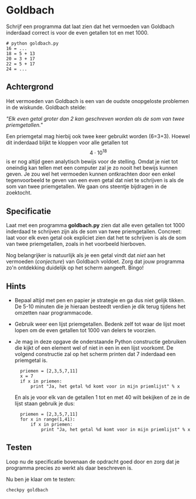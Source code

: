 # Goldbach

Schrijf een programma dat laat zien dat het vermoeden van Goldbach inderdaad correct is voor de even getallen tot en met 1000.

	# python goldbach.py
	16 = ...
	18 = 5 + 13 
	20 = 3 + 17 
	22 = 5 + 17
	24 = ...

## Achtergrond

Het vermoeden van Goldbach is een van de oudste onopgeloste problemen in de wiskunde. Goldbach stelde:

*"Elk even getal groter dan 2 kan geschreven worden als de som van twee priemgetallen."*

Een priemgetal mag hierbij ook twee keer gebruikt worden (6=3+3). Hoewel dit inderdaad blijkt te kloppen voor alle getallen tot $$4\cdot10^{18}$$ is er nog altijd geen analytisch bewijs voor de stelling. Omdat je niet tot oneindig kan tellen met een computer zal je zo nooit het bewijs kunnen geven. Je zou wel het vermoeden kunnen ontkrachten door een enkel tegenvoorbeeld te geven van een even getal dat niet te schrijven is als de som van twee priemgetallen. We gaan ons steentje bijdragen in de zoektocht.

## Specificatie

Laat met een programma **goldbach.py** zien dat alle even getallen tot 1000 inderdaad te schrijven zijn als de som van twee priemgetallen. Concreet: laat voor elk even getal ook expliciet zien dat het te schrijven is als de som van twee priemgetallen, zoals in het voorbeeld hierboven.

Nog belangrijker is natuurlijk als je een getal vindt dat *niet* aan het vermoeden (*conjecture*) van Goldbach voldoet. Zorg dat jouw programma zo'n ontdekking duidelijk op het scherm aangeeft. Bingo!

## Hints

- Bepaal altijd met pen en papier je strategie en ga dus niet gelijk tikken. De 5-10 minuten die je hieraan besteedt verdien je dik terug tijdens het omzetten naar programmacode.

- Gebruik weer een lijst priemgetallen. Bedenk zelf tot waar de lijst moet lopen om de even getallen tot 1000 van delers te voorzien.

- Je mag in deze opgave de onderstaande Python constructie gebruiken die kijkt of een element wel of niet in een in een lijst voorkomt. De volgend constructie zal op het scherm printen dat 7 inderdaad een priemgetal is.

		priemen = [2,3,5,7,11]
		x = 7
		if x in priemen:
		    print "Ja, het getal %d komt voor in mijn priemlijst" % x

  En als je voor elk van de getallen 1 tot en met 40 wilt bekijken of ze in de lijst staan gebruik je dus:

		priemen = [2,3,5,7,11]
		for x in range(1,41):
		    if x in priemen:
		        print "Ja, het getal %d komt voor in mijn priemlijst" % x

## Testen

Loop nu de specificatie bovenaan de opdracht goed door en zorg dat je programma precies zo werkt als daar beschreven is.

Nu ben je klaar om te testen:

	checkpy goldbach
